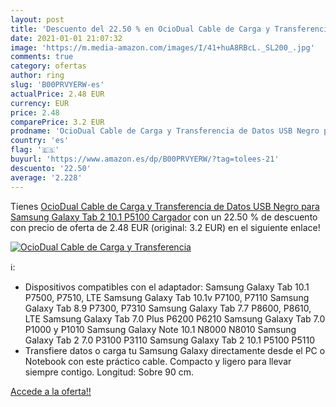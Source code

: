 ```yaml
---
layout: post
title: 'Descuento del 22.50 % en OcioDual Cable de Carga y Transferencia '
date: 2021-01-01 21:07:32
image: 'https://m.media-amazon.com/images/I/41+huA8RBcL._SL200_.jpg'
comments: true
category: ofertas
author: ring
slug: 'B00PRVYERW-es'
actualPrice: 2.48 EUR
currency: EUR
price: 2.48
comparePrice: 3.2 EUR
prodname: 'OcioDual Cable de Carga y Transferencia de Datos USB Negro para Samsung Galaxy Tab 2 10.1 P5100 Cargador'
country: 'es'
flag: '🇪🇸'
buyurl: 'https://www.amazon.es/dp/B00PRVYERW/?tag=tolees-21'
descuento: '22.50'
average: '2.228'
---
```


Tienes [OcioDual Cable de Carga y Transferencia de Datos USB Negro para Samsung Galaxy Tab 2 10.1 P5100 Cargador](https://www.amazon.es/dp/B00PRVYERW/?tag=tolees-21) con un 22.50 % de descuento con precio de oferta de 2.48 EUR (original: 3.2 EUR) en el siguiente enlace!

[![OcioDual Cable de Carga y Transferencia ](https://m.media-amazon.com/images/I/41+huA8RBcL._SL200_.jpg)](https://www.amazon.es/dp/B00PRVYERW/?tag=tolees-21)

ℹ️:

- Dispositivos compatibles con el adaptador: Samsung Galaxy Tab 10.1 P7500, P7510, LTE Samsung Galaxy Tab 10.1v P7100, P7110 Samsung Galaxy Tab 8.9 P7300, P7310 Samsung Galaxy Tab 7.7 P8600, P8610, LTE Samsung Galaxy Tab 7.0 Plus P6200 P6210 Samsung Galaxy Tab 7.0 P1000 y P1010 Samsung Galaxy Note 10.1 N8000 N8010 Samsung Galaxy Tab 2 7.0 P3100 P3110 Samsung Galaxy Tab 2 10.1 P5100 P5110
- Transfiere datos o carga tu Samsung Galaxy directamente desde el PC o Notebook con este práctico cable. Compacto y ligero para llevar siempre contigo. Longitud: Sobre 90 cm.

[Accede a la oferta!!](https://www.amazon.es/dp/B00PRVYERW/?tag=tolees-21)
